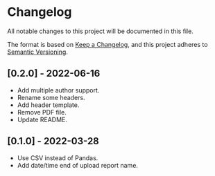 # Changelog
All notable changes to this project will be documented in this file.

The format is based on [Keep a Changelog](https://keepachangelog.com/en/1.0.0/),
and this project adheres to [Semantic Versioning](https://semver.org/spec/v2.0.0.html).

## [0.2.0] - 2022-06-16
- Add multiple author support.
- Rename some headers.
- Add header template.
- Remove PDF file.
- Update README.

## [0.1.0] - 2022-03-28
- Use CSV instead of Pandas.
- Add date/time end of upload report name.
